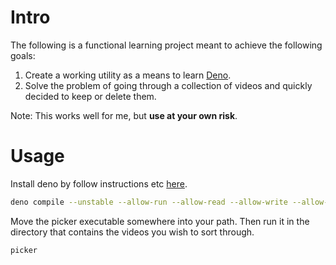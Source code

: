 # Intro

The following is a functional learning project meant to achieve the following goals:
  1. Create a working utility as a means to learn [Deno](https://deno.land).
  2. Solve the problem of going through a collection of videos and quickly decided to keep or delete them.

Note: This works well for me, but **use at your own risk**.

# Usage

Install deno by follow instructions etc [here](https://deno.land). 

```bash
deno compile --unstable --allow-run --allow-read --allow-write --allow-env picker.ts
```

Move the picker executable somewhere into your path. Then run it in the directory that contains the videos you wish to sort through.

```bash
picker
```


